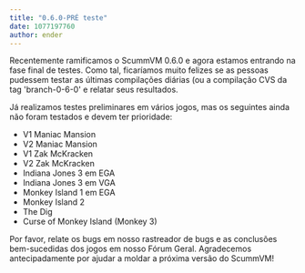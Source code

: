 ```yaml
---
title: "0.6.0-PRÉ teste"
date: 1077197760
author: ender
---
```


Recentemente ramificamos o ScummVM 0.6.0 e agora estamos entrando na fase final de testes. Como tal, ficaríamos muito felizes se as pessoas pudessem testar as últimas compilações diárias (ou a compilação CVS da tag 'branch-0-6-0' e relatar seus resultados.

Já realizamos testes preliminares em vários jogos, mas os seguintes ainda não foram testados e devem ter prioridade:

*   V1 Maniac Mansion
*   V2 Maniac Mansion
*   V1 Zak McKracken
*   V2 Zak McKracken
*   Indiana Jones 3 em EGA
*   Indiana Jones 3 em VGA
*   Monkey Island 1 em EGA
*   Monkey Island 2
*   The Dig
*   Curse of Monkey Island (Monkey 3)

Por favor, relate os bugs em nosso rastreador de bugs e as conclusões bem-sucedidas dos jogos em nosso Fórum Geral. Agradecemos antecipadamente por ajudar a moldar a próxima versão do ScummVM!
